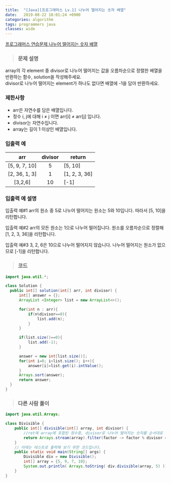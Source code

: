 ```yaml
---
title:  "[Java][프로그래머스 Lv.1] 나누어 떨어지는 숫자 배열"
date:   2019-08-22 18:01:24 +0900
categories: algorithm
tags: programmers java
classes: wide
---  
```


[프로그래머스 연습문제 나누어 떨어지는 숫자 배열](https://programmers.co.kr/learn/courses/30/lessons/12910)      


> ### 문제 설명   

array의 각 element 중 divisor로 나누어 떨어지는 값을 오름차순으로 정렬한 배열을 반환하는 함수, solution을 작성해주세요.  
divisor로 나누어 떨어지는 element가 하나도 없다면 배열에 -1을 담아 반환하세요.  


### 제한사항  

- arr은 자연수를 담은 배열입니다.  
- 정수 i, j에 대해 i ≠ j 이면 arr[i] ≠ arr[j] 입니다.  
- divisor는 자연수입니다.  
- array는 길이 1 이상인 배열입니다.  


### 입출력 예

|      arr      | divisor | return        |
|:-------------:|:-------:|---------------|
| [5, 9, 7, 10] | 5       | [5, 10]       |
| [2, 36, 1, 3] | 1       | [1, 2, 3, 36] |
| [3,2,6]       | 10      | [-1]          |

### 입출력 예 설명

입출력 예#1
arr의 원소 중 5로 나누어 떨어지는 원소는 5와 10입니다. 따라서 [5, 10]을 리턴합니다.

입출력 예#2
arr의 모든 원소는 1으로 나누어 떨어집니다. 원소를 오름차순으로 정렬해 [1, 2, 3, 36]을 리턴합니다.

입출력 예#3
3, 2, 6은 10으로 나누어 떨어지지 않습니다. 나누어 떨어지는 원소가 없으므로 [-1]을 리턴합니다.


>### 코드

```Java
import java.util.*;

class Solution {
  public int[] solution(int[] arr, int divisor) {
      int[] answer = {};
      ArrayList <Integer> list = new ArrayList<>();

      for(int n : arr){
          if(n%divisor==0){
              list.add(n);
          }
      }

      if(list.size()==0){
          list.add(-1);
      }

      answer = new int[list.size()];
      for(int i=0; i<list.size(); i++){
          answer[i]=list.get(i).intValue();
      }
      Arrays.sort(answer);
      return answer;
  }
}
```

>### 다른 사람 풀이

```Java
import java.util.Arrays;

class Divisible {
    public int[] divisible(int[] array, int divisor) {
        //ret에 array에 포함된 정수중, divisor로 나누어 떨어지는 숫자를 순서대로 넣으세요.
        return Arrays.stream(array).filter(factor -> factor % divisor == 0).toArray();
    }
    // 아래는 테스트로 출력해 보기 위한 코드입니다.
    public static void main(String[] args) {
        Divisible div = new Divisible();
        int[] array = {5, 9, 7, 10};
        System.out.println( Arrays.toString( div.divisible(array, 5) ));
    }
}
```
